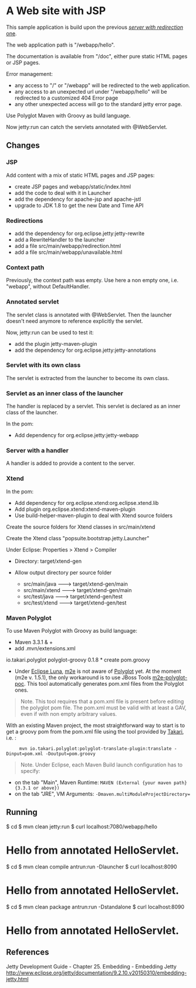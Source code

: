 A Web site with JSP
===============

This sample application is build upon the previous [*server with redirection* one](../redirection).

The web application path is "/webapp/hello".

The documentation is available from "/doc", either pure static HTML pages or JSP pages.

Error management:
* any access to "/" or "/webapp" will be redirected to the web application.
* any access to an unexpected url under "/webapp/hello" will be redirected to a customized 404 Error page
* any other unexpected access will go to the standard jetty error page.

Use Polyglot Maven with Groovy as build language.

Now jetty:run can catch the servlets annotated with @WebServlet.

Changes
-----

### JSP

Add content with a mix of static HTML pages and JSP pages:

- create JSP pages and webapp/static/index.html
- add the code to deal with it in Launcher
- add the dependency for apache-jsp and apache-jstl
- upgrade to JDK 1.8 to get the new Date and Time API

### Redirections ###

- add the dependency for org.eclipse.jetty:jetty-rewrite
- add a RewriteHandler to the launcher
- add a file src/main/webapp/redirection.html
- add a file src/main/webapp/unavailable.html

### Context path ###

Previously, the context path was empty. Use here a non empty one, i.e. "webapp", without DefaultHandler.

### Annotated servlet ###

The servlet class is annotated with @WebServlet. Then the launcher doesn't need anymore to reference explicitly the servlet.

Now, jetty:run can be used to test it:
- add the plugin jetty-maven-plugin
- add the dependency for org.eclipse.jetty:jetty-annotations

### Servlet with its own class ###

The servlet is extracted from the launcher to become its own class.

### Servlet as an inner class of the launcher ###

The handler is replaced by a servlet. This servlet is declared as an inner class of the launcher.

In the pom:

* Add dependency for org.eclipse.jetty:jetty-webapp

### Server with a handler ###

A handler is added to provide a content to the server.

### Xtend ###

In the pom:

* Add dependency for org.eclipse.xtend:org.eclipse.xtend.lib
* Add plugin org.eclipse.xtend:xtend-maven-plugin
* Use build-helper-maven-plugin to deal with Xtend source folders

Create the source folders for Xtend classes in src/main/xtend

Create the Xtend class "popsuite.bootstrap.jetty.Launcher"

Under Eclipse:
   Properties > Xtend > Compiler 
   
   - Directory: target/xtend-gen
   - Allow output directory per source folder
   
     - src/main/java  ---> target/xtend-gen/main
     - src/main/xtend ---> target/xtend-gen/main
     - src/test/java  ---> target/xtend-gen/test
     - src/test/xtend ---> target/xtend-gen/test

### Maven Polyglot ###

To use Maven Polyglot with Groovy as build language:

* Maven 3.3.1 & +
* add .mvn/extensions.xml
<?xml version="1.0" encoding="UTF-8"?>
<extensions>
    <extension>
        <groupId>io.takari.polyglot</groupId>
        <artifactId>polyglot-groovy</artifactId>
        <version>0.1.8</version>
    </extension>
</extensions>
* create pom.groovy

* Under [Eclipse Luna](https://projects.eclipse.org/releases/luna), [m2e](http://eclipse.org/m2e/) is not aware of [Polyglot](https://github.com/takari/maven-polyglot) yet. At the moment (m2e v. 1.5.1), the only workaround is to use JBoss Tools [m2e-polyglot-poc](https://github.com/jbosstools/m2e-polyglot-poc). This tool automatically generates pom.xml files from the Polyglot ones.

> Note. This tool requires that a pom.xml file is present before editing the polyglot pom file. The pom.xml must be valid with at least a GAV, even if with non empty arbitrary values.  

With an existing Maven project, the most straightforward way to start is to get a groovy pom from the pom.xml file using the tool provided by [Takari](http://takari.io/), i.e. :

         mvn io.takari.polyglot:polyglot-translate-plugin:translate -Dinput=pom.xml -Doutput=pom.groovy

> Note. Under Eclipse, each Maven Build launch configuration has to specify:

* on the tab "Main", Maven Runtime: `MAVEN (External {your maven path} {3.3.1 or above})`
* on the tab "JRE", VM Arguments: `-Dmaven.multiModuleProjectDirectory=`

Running
-----

$ cd <project path>
$ mvn clean jetty:run
$ curl localhost:7080/webapp/hello
<h1>Hello from annotated HelloServlet.</h1>


$ cd <project path>
$ mvn clean compile antrun:run -Dlauncher
$ curl localhost:8090
<h1>Hello from annotated HelloServlet.</h1>

$ cd <project path>
$ mvn clean package antrun:run -Dstandalone
$ curl localhost:8090
<h1>Hello from annotated HelloServlet.</h1>

References
-----

Jetty Development Guide - Chapter 25. Embedding - Embedding Jetty
http://www.eclipse.org/jetty/documentation/9.2.10.v20150310/embedding-jetty.html
